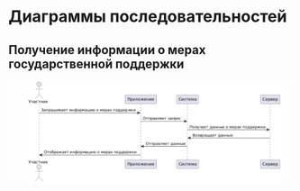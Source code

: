 # Диаграммы последовательностей

## Получение информации о мерах государственной поддержки
![](https://github.com/Chudesnik222/PIS_Project/blob/main/SequenceDiagramSource/1.png)
